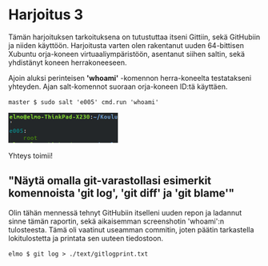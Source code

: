 # Harjoitus 3
Tämän harjoituksen tarkoituksena on tutustuttaa itseni Gittiin, sekä GitHubiin ja niiden käyttöön. Harjoitusta varten olen rakentanut uuden 64-bittisen Xubuntu orja-koneen virtuaaliympäristöön, asentanut siihen saltin, sekä yhdistänyt koneen herrakoneeseen.

Ajoin aluksi perinteisen **'whoami'** -komennon herra-koneelta testatakseni yhteyden. Ajan salt-komennot suoraan orja-koneen ID:tä käyttäen.

	master $ sudo salt 'e005' cmd.run 'whoami'

![whoami screenshot](../images/harj3_001_whoamiprint.png)

Yhteys toimii!

## "Näytä omalla git-varastollasi esimerkit komennoista 'git log', 'git diff' ja 'git blame'"
Olin tähän mennessä tehnyt GitHubiin itselleni uuden repon ja ladannut sinne tämän raportin, sekä aikaisemman screenshotin 'whoami':n tulosteesta. Tämä oli vaatinut useamman commitin, joten päätin tarkastella lokitulostetta ja printata sen uuteen tiedostoon.

	elmo $ git log > ./text/gitlogprint.txt



